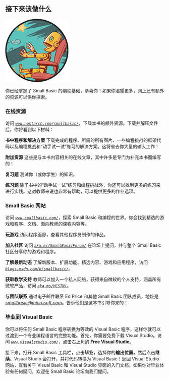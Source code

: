 ## 接下来该做什么

![image](img/common01.jpg)

你已经掌握了 Small Basic 的编程基础，恭喜你！如果你渴望更多，网上还有额外的资源可以供你探索。

### 在线资源

访问 *[`www.nostarch.com/smallbasic/`](http://www.nostarch.com/smallbasic/)*，下载本书的额外资源。下载并解压文件后，你将看到以下材料：

**书中程序和解决方案** 下载完成的程序、所需的所有图片、一些编程挑战的框架代码以及编程挑战和“动手试一试”练习的解决方案。这将省去你大量的输入工作！

**附加资源** 这些是与本书内容相关的在线文章，其中许多是专门为补充本书而编写的！

**复习题** 测试你（或你学生）的知识。

**练习题** 除了书中的“动手试一试”练习和编程挑战外，你还可以找到更多的练习来进行实践。这对教师来说也非常有帮助，可以提供更多的作业选项。

### Small Basic 网站

访问 *[`www.smallbasic.com/`](http://www.smallbasic.com/)*，探索 Small Basic 和编程的世界。你会找到精选的游戏和程序、文档、面向教师的课程内容等。

**玩游戏** 访问程序画廊，查看其他程序员制作的作品。

**加入社区** 访问 *[`aka.ms/SmallBasicForum/`](http://aka.ms/SmallBasicForum/)* 在论坛上提问，并与整个 Small Basic 社区分享你的游戏和程序。

**了解最新动态** 了解新版本、扩展功能、精选内容、游戏和应用程序，访问 *[`blogs.msdn.com/b/smallbasic/`](http://blogs.msdn.com/b/smallbasic/)*。

**获取教学支持** 教师可以加入一个私人网络，获得来自微软的个人支持，涵盖所有微软产品，访问 *[`aka.ms/MCSTN/`](http://aka.ms/MCSTN/)*。

**与团队联系** 通过电子邮件联系 Ed Price 和其他 Small Basic 团队成员，地址是 *smallbasic@microsoft.com*。告诉他们是这本书引导你来的！

### 毕业到 Visual Basic

你可以将任何 Small Basic 程序转换为等效的 Visual Basic 程序，这样你就可以过渡到一个专业编程语言的完整功能。首先，你需要免费下载 Visual Studio。访问 *[`www.visualstudio.com/`](http://www.visualstudio.com/)*，点击右上角的 **Free Visual Studio**。

接下来，打开 Small Basic 工具栏，点击**毕业**，选择你的**输出位置**，然后点击**继续**。Visual Studio 会打开，并将代码转换为 Visual Basic！返回 Visual Studio 网站，查看关于 Visual Basic 和 Visual Studio 界面的入门文档。如果你对毕业体验有任何疑问，欢迎在 Small Basic 论坛向我们提问。
